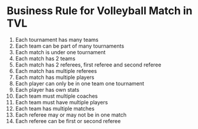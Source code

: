 # Business Rule for Volleyball Match in TVL
1. Each tournament has many teams
2. Each team can be part of many tournaments
3. Each match is under one tournament
4. Each match has 2 teams
5. Each match has 2 referees, first referee and second referee
6. Each match has multiple referees
7. Each match has multiple players
8. Each player can only be in one team one tournament
9. Each player has own stats
10. Each team must multiple coaches
11. Each team must have multiple players
12. Each team has multiple matches
13. Each referee may or may not be in one match
14. Each referee can be first or second referee
